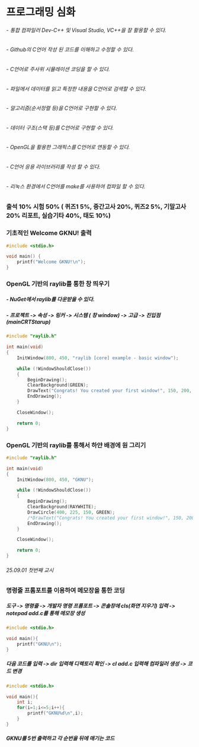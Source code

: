 # 프로그래밍 심화

###### - 통합 컴파일러 Dev-C++ 및 Visual Studio, VC++을 잘 활용할 수 있다.
###### - Github의 C언어 작성 된 코드를 이해하고 수정할 수 있다.
###### - C언어로 주사위 시뮬레이션 코딩을 할 수 있다.
###### - 파일에서 데이터를 읽고 특정한 내용을 C언어로 검색할 수 있다.
###### - 알고리즘(순서정렬 등)을 C언어로 구현할 수 있다.
###### - 데이터 구조(스택 등)를 C언어로 구현할 수 있다.
###### - OpenGL을 활용한 그래픽스를 C언어로 연동할 수 있다.
###### - C언어 응용 라이브러리를 작성 할 수 있다.
###### - 리눅스 환경에서 C언어를 make를 사용하여 컴파일 할 수 있다.

### 출석 10% 시험 50% ( 퀴즈1 5%, 중간고사 20%, 퀴즈2 5%, 기말고사 20% 리포트, 실습기타 40%, 태도 10%)


### 기초적인 Welcome GKNU! 출력
```c
#include <stdio.h>

void main() {
	printf("Welcome GKNU!\n");
}
```

### OpenGL 기반의 raylib를 통한 창 띄우기
##### - NuGet에서 raylib를 다운받을 수 있다. 
##### - 프로젝트 -> 속성 -> 링커 -> 시스템 ( 창 window) -> 고급 -> 진입점(mainCRTStarup)
```c
#include "raylib.h"

int main(void)
{
    InitWindow(800, 450, "raylib [core] example - basic window");

    while (!WindowShouldClose())
    {
        BeginDrawing();
        ClearBackground(GREEN);
        DrawText("Congrats! You created your first window!", 150, 200, 35, BLACK);
        EndDrawing();
    }

    CloseWindow();

    return 0;
}

```

### OpenGL 기반의 raylib를 통해서 하얀 배경에 원 그리기
```c
#include "raylib.h"

int main(void)
{
    InitWindow(800, 450, "GKNU");

    while (!WindowShouldClose())
    {
        BeginDrawing();
        ClearBackground(RAYWHITE);
        DrawCircle(400, 225, 150, GREEN);
        /*DrawText("Congrats! You created your first window!", 150, 200, 35, BLACK);*/
        EndDrawing();
    }

    CloseWindow();

    return 0;
}
```
###### 25.09.01 첫번째 교시

### 명령줄 프롬포트를 이용하여 메모장을 통한 코딩
##### 도구 -> 명령줄 -> 개발자 명령 프롬포트 -> 콘솔창에 cls(화면 지우기) 입력 -> notepad add.c를 통해 메모장 생성
```c
#include <stdio.h>

void main(){
	printf("GKNU\n");
}
```
##### 다음 코드를 입력 -> dir 입력해 디렉토리 확인 -> cl add.c 입력해 컴파일러 생성 -> 코드 변경
```c
#include <stdio.h>

void main(){
	int i;
	for(i=1;i<=5;i++){
		printf("GKNU%d\n",i);
	}
}
```
##### GKNU를 5번 출력하고 각 순번을 뒤에 매기는 코드
